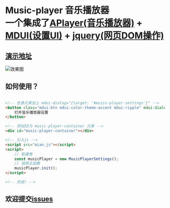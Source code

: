 # Music-player 音乐播放器 <br> 一个集成了[APlayer(音乐播放器)](https://github.com/DIYgod/APlayer) + [MDUI(设置UI)](https://github.com/zdhxiong/mdui) + [jquery(网页DOM操作)](https://github.com/jquery/jquery)

## [演示地址](https://www.dfggmc.top/)

![效果图](https://imag.xcccx.top/uploads/2024/02/04/65bf14fceb865.png)

## 如何使用？
```html

<!-- 任意元素加上 mdui-dialog="{target: '#music-player-settings'}" -->
<button class="mdui-btn mdui-color-theme-accent mdui-ripple" mdui-dialog="{target: '#music-player-settings'}">
    打开音乐播放器设置
</button>

<!-- 添加ID为 music-player-container 元素 -->
<div id="music-player-container"></div>

<!-- 引入js -->
<script src="mian.js"></script>
<script>
    // 新建类
    const musicPlayer = new MusicPlayerSettings();
    // 调用主函数
    musicPlayer.init();
</script>

<!-- 完成! -->
```

## 欢迎提交[issues](https://github.com/XiaoFeng-QWQ/music-player/issues)

